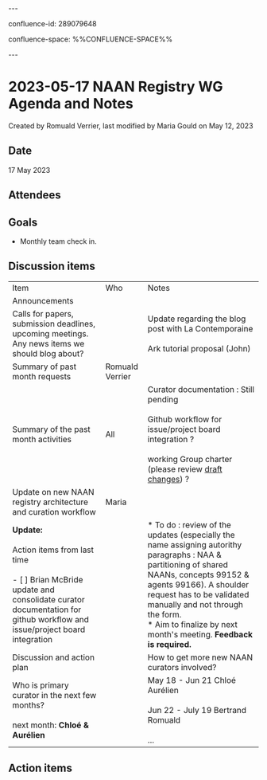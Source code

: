 \---

confluence-id: 289079648

confluence-space: %%CONFLUENCE-SPACE%%

\---

2023-05-17 NAAN Registry WG Agenda and Notes
============================================

Created by Romuald Verrier, last modified by Maria Gould on May 12, 2023

Date
----

17 May 2023

Attendees
---------

Goals
-----

*   Monthly team check in.

Discussion items
----------------

|     |     |     |
| --- | --- | --- |
| Item | Who | Notes |
| Announcements |     |     |
| Calls for papers, submission deadlines, upcoming meetings. Any news items we should blog about? |     | Update regarding the blog post with La Contemporaine<br><br>Ark tutorial proposal (John) |
| Summary of past month requests | Romuald Verrier |     |
| Summary of the past month activities | All | Curator documentation : Still pending<br><br>Github workflow for issue/project board integration ?<br><br>working Group charter (please review [draft changes](https://docs.google.com/document/d/1MAaS9ZJkwkKoaJfKOWxSu1yr7UgwjMeBrbMC8dj7AaA/edit)) ? |
| Update on new NAAN registry architecture and curation workflow | Maria |     |
| **Update:**<br><br>Action items from last time<br><br>- [ ] Brian McBride update and consolidate curator documentation for github workflow and issue/project board integration |     | *   To do : review of the updates (especially the name assigning autorithy paragraphs : NAA & partitioning of shared NAANs, concepts 99152 & agents 99166). A shoulder request has to be validated manually and not through the form.<br>*   Aim to finalize by next month's meeting. **Feedback is required.** |
| Discussion and action plan |     | How to get more new NAAN curators involved? |
| Who is primary curator in the next few months?<br><br>next month: **Chloé & Aurélien** |     | May 18 - Jun 21 Chloé   Aurélien<br><br>Jun 22 - July 19 Bertrand Romuald<br><br>... |

Action items
------------